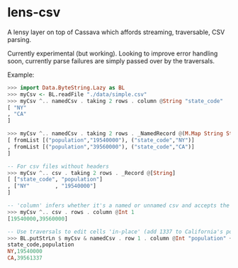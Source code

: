 # lens-csv

A lensy layer on top of Cassava which affords streaming, traversable, CSV parsing.

Currently experimental (but working). Looking to improve error handling soon, currently parse failures are simply passed over by the traversals.

Example:

```haskell
>>> import Data.ByteString.Lazy as BL
>>> myCsv <- BL.readFile "./data/simple.csv"
>>> myCsv ^.. namedCsv . taking 2 rows . column @String "state_code" 
[ "NY"
, "CA"
]

>>> myCsv ^.. namedCsv . taking 2 rows . _NamedRecord @(M.Map String String)
[ fromList [("population","19540000"), ("state_code","NY")]
, fromList [("population","39560000"), ("state_code","CA")]
]

-- For csv files without headers
>>> myCsv ^.. csv . taking 2 rows . _Record @[String]
[ ["state_code", "population"]
, ["NY"        , "19540000"]
]

-- 'column' infers whether it's a named or unnamed csv and accepts the appropriate index type (either ByteString or Int)
>>> myCsv ^.. csv . rows . column @Int 1
[19540000,39560000]

-- Use traversals to edit cells 'in-place' (add 1337 to California's population)
>>> BL.putStrLn $ myCsv & namedCsv . row 1 . column @Int "population" +~ 1337
state_code,population
NY,19540000
CA,39561337
```
